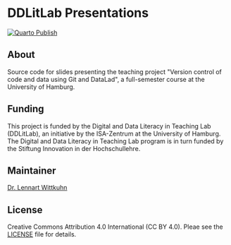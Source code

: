 # DDLitLab Presentations

[![Quarto Publish](https://github.com/lnnrtwttkhn/ddlitlab-presentation/actions/workflows/publish.yml/badge.svg)](https://github.com/lnnrtwttkhn/ddlitlab-presentation/actions/workflows/publish.yml)

## About

Source code for slides presenting the teaching project "Version control of code and data using Git and DataLad", a full-semester course at the University of Hamburg.

## Funding

This project is funded by the Digital and Data Literacy in Teaching Lab (DDLitLab), an initiative by the ISA-Zentrum at the University of Hamburg.
The Digital and Data Literacy in Teaching Lab program is in turn funded by the Stiftung Innovation in der Hochschullehre.

## Maintainer

[Dr. Lennart Wittkuhn](lennart.wittkuhn@uni-hamburg.de)

## License

Creative Commons Attribution 4.0 International (CC BY 4.0).
Pleae see the [LICENSE](LICENSE) file for details.